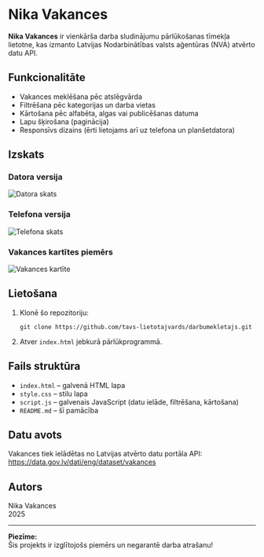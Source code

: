 # Nika Vakances

**Nika Vakances** ir vienkārša darba sludinājumu pārlūkošanas tīmekļa lietotne, kas izmanto Latvijas Nodarbinātības valsts aģentūras (NVA) atvērto datu API.

## Funkcionalitāte

- Vakances meklēšana pēc atslēgvārda
- Filtrēšana pēc kategorijas un darba vietas
- Kārtošana pēc alfabēta, algas vai publicēšanas datuma
- Lapu šķirošana (paginācija)
- Responsīvs dizains (ērti lietojams arī uz telefona un planšetdatora)

## Izskats

### Datora versija
![Datora skats](bildes-githubam/dators.png)

### Telefona versija
![Telefona skats](bildes-githubam/telefons.png)

### Vakances kartītes piemērs
![Vakances kartīte](bildes-githubam/vakance.png)

## Lietošana

1. Klonē šo repozitoriju:
    ```
    git clone https://github.com/tavs-lietotajvards/darbumekletajs.git
    ```
2. Atver `index.html` jebkurā pārlūkprogrammā.

## Fails struktūra

- `index.html` – galvenā HTML lapa
- `style.css` – stilu lapa 
- `script.js` – galvenais JavaScript (datu ielāde, filtrēšana, kārtošana)
- `README.md` – šī pamācība

## Datu avots

Vakances tiek ielādētas no Latvijas atvērto datu portāla API:  
https://data.gov.lv/dati/eng/dataset/vakances

## Autors

Nika Vakances  
2025

---

**Piezīme:**  
Šis projekts ir izglītojošs piemērs un negarantē darba atrašanu!